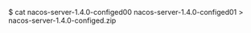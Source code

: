 
$ cat nacos-server-1.4.0-configed00 nacos-server-1.4.0-configed01 > nacos-server-1.4.0-configed.zip
